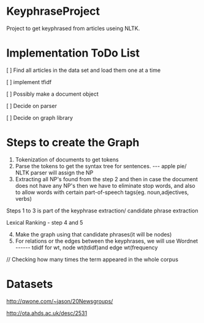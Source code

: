KeyphraseProject
================

Project to get keyphrased from articles useing NLTK.


Implementation ToDo List
================

 [ ] Find all articles in the data set and load them one at a time 
 
 [ ] implement tfidf
 
 [ ] Possibly make a document object
 
 [ ] Decide on parser
 
 [ ] Decide on graph library



Steps to create the Graph
================
1.  Tokenization of documents to get tokens
2.  Parse the tokens to get the syntax tree for sentences.   --- apple pie/ NLTK parser will assign the NP 
3.  Extracting all NP's found from the step 2 and then in case the document does not have any NP's then we have to eliminate stop words,  and also to allow words with certain part-of-speech tags(eg. noun,adjectives, verbs)

Steps 1 to 3 is part of the keyphrase extraction/ candidate phrase extraction

Lexical Ranking - step 4 and 5

4.  Make the graph using that candidate phrases(it will be nodes)
5.  For relations or the edges between the keyphrases, we will use Wordnet  ------  tdidf for wt, node wt(tdidf)and edge wt(frequency 

// Checking how many times the term appeared in the whole corpus



 Datasets
================
 http://qwone.com/~jason/20Newsgroups/
 
 http://ota.ahds.ac.uk/desc/2531

